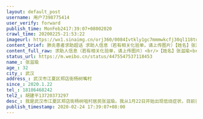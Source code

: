 ```yaml
---
layout: default_post
username: 用户7398775414
user_verify: forward
publish_time: MonFeb2417:39:07+08002020
crawl_time: 20200225-21:53:22
imageurl: https://wx1.sinaimg.cn/orj360/0084Ivtkly1gc7mmmwkcfj30ql118td6.jpg,https://wx3.sinaimg.cn/orj360/0084Ivtkly1gc7mm4e1n0j30qj1chqa8.jpg,https://wx4.sinaimg.cn/orj360/0084Ivtkly1gc7mm8tas8j30qy0zxn10.jpg
content_brief: 肺炎患者求助超话 求助人信息（若有相关化验单，请上传图片）【姓名】张滋瑜【年龄】32【所在城市】武汉【所在小区、社区】武汉市江夏区郑店街杨树嘴村【患病时间】2020.1.22【联系方式】18186468242【其他紧急联系人】胡建平13720373297【病情描述】        我是武汉市江夏区郑店街杨树 ...全文
content_full_raw: 求助人信息（若有相关化验单，请上传图片）<br/>【姓名】张滋瑜<br/>【年龄】32<br/>【所在城市】武汉<br/>【所在小区、社区】武汉市江夏区郑店街杨树嘴村<br/>【患病时间】2020.1.22<br/>【联系方式】18186468242<br/>【其他紧急联系人】胡建平13720373297<br/>【病情描述】<br/>我是武汉市江夏区郑店街杨树咀村居民张滋瑜。我从1月22日开始出现低烧症状，目前已持续低烧34天，低烧时间段和区间温度非常规律：每天8点至22点半期间会出现低热37.1---37.5度，22点半之后体温恢复正常体温（低于37度）。除低烧外，有明显严重腰疼，贫血，尿频尿急等症状。<br/><br/>2月17日江夏人民医院查血，胸部CT完全正常，2月18日在省人民医院核酸检测结果阴性。<br/><br/>2月21日在江夏中医医院查血，胸部CT完全正常，第二次核酸检测还是阴性。<br/><br/>省人民医院医生告诉我可能是肾结核或血液病导致长期低热，让我尽快排除肺炎，去省人民医院做其他检查找到长期低热病因。<br/>可我多次将我的病情上报江夏疾控，江夏防控指挥部，江夏卫健局，江夏卫生局等部门，问题确依然得不到解决。<br/><br/>江夏人民医院说我不是肺炎，但有发烧症状，说江夏只能医治肺炎，其他病治不了。将我2月18日在醉江月度假村酒店隔离。<br/><br/>我经多方上报江夏区各级部门申请尽快核酸检测排除肺炎能有求治其他疾病的机会。但得到的结果是江夏防控指挥部将我解除隔离，于2月20日晚22点直接把我送到肺炎定点医院江夏中医医院住院。我病房都是肺部严重感染的肺炎病人，我在这里被感染上肺炎的风险特别大。这里的医生还要我继续进行第三次胸部CT和核酸检测。但却迟迟不落实相关检查。让我在这种危险环境中继续等待。我目前还未感染肺炎，但时间拖延越久，随时都可能被感染上肺炎。<br/><br/>我多次向江夏区各级部门求助，希望尽快安排第三次排查胸部CT和核酸，依然毫无音讯。<br/>目前仍未解决。现急切盼望武汉市政府能帮我，让我获得救助，能有检查其他疾病排查长期低热的病因获得治疗的机会。急切盼市政府督办，盼回复。谢谢你们。
status_url: https://m.weibo.cn/status/4475547537118453
name_: 张滋瑜
age_: 32
city_: 武汉
address_: 武汉市江夏区郑店街杨树嘴村
since_: 2020.1.22
tel_: 18186468242
tel2_: 胡建平13720373297
desc_: 我是武汉市江夏区郑店街杨树咀村居民张滋瑜。我从1月22日开始出现低烧症状，目前已持续低烧34天，低烧时间段和区间温度非常规律每天8点至22点半期间会出现低热37.1---37.5度，22点半之后体温恢复正常体温（低于37度）。除低烧外，有明显严重腰疼，贫血，尿频尿急等症状。2月17日江夏人民医院查血，胸部CT完全正常，2月18日在省人民医院核酸检测结果阴性。2月21日在江夏中医医院查血，胸部CT完全正常，第二次核酸检测还是阴性。省人民医院医生告诉我可能是肾结核或血液病导致长期低热，让我尽快排除肺炎，去省人民医院做其他检查找到长期低热病因。可我多次将我的病情上报江夏疾控，江夏防控指挥部，江夏卫健局，江夏卫生局等部门，问题确依然得不到解决。江夏人民医院说我不是肺炎，但有发烧症状，说江夏只能医治肺炎，其他病治不了。将我2月18日在醉江月度假村酒店隔离。我经多方上报江夏区各级部门申请尽快核酸检测排除肺炎能有求治其他疾病的机会。但得到的结果是江夏防控指挥部将我解除隔离，于2月20日晚22点直接把我送到肺炎定点医院江夏中医医院住院。我病房都是肺部严重感染的肺炎病人，我在这里被感染上肺炎的风险特别大。这里的医生还要我继续进行第三次胸部CT和核酸检测。但却迟迟不落实相关检查。让我在这种危险环境中继续等待。我目前还未感染肺炎，但时间拖延越久，随时都可能被感染上肺炎。我多次向江夏区各级部门求助，希望尽快安排第三次排查胸部CT和核酸，依然毫无音讯。目前仍未解决。现急切盼望武汉市政府能帮我，让我获得救助，能有检查其他疾病排查长期低热的病因获得治疗的机会。急切盼市政府督办，盼回复。谢谢你们。
publish_timestamp: 2020-02-24 17:39:07+08:00
---
```

